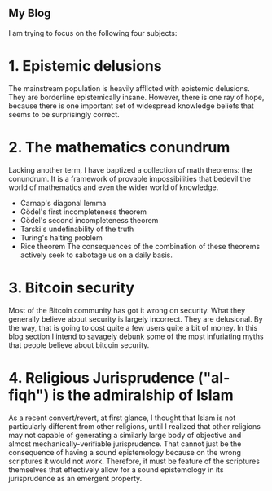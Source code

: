 My Blog
-

I am trying to focus on the following four subjects:

# 1. Epistemic delusions

The mainstream population is heavily afflicted with epistemic delusions. They are borderline epistemically insane.
However, there is one ray of hope, because there is one important set of widespread knowledge beliefs that seems to be surprisingly correct.

# 2. The mathematics conundrum

Lacking another term, I have baptized a collection of math theorems: the conundrum.
It is a framework of provable impossibilities that bedevil the world of mathematics and even the wider world of knowledge.
* Carnap's diagonal lemma
* Gödel's first incompleteness theorem
* Gödel's second incompleteness theorem
* Tarski's undefinability of the truth
* Turing's halting problem
* Rice theorem
The consequences of the combination of these theorems actively seek to sabotage us on a daily basis.

# 3. Bitcoin security

Most of the Bitcoin community has got it wrong on security.
What they generally believe about security is largely incorrect.
They are delusional.
By the way, that is going to cost quite a few users quite a bit of money.
In this blog section I intend to savagely debunk some of the most infuriating myths that people believe about bitcoin security.

# 4. Religious Jurisprudence ("al-fiqh") is the admiralship of Islam

As a recent convert/revert, at first glance, I thought that Islam is not particularly different from other religions,
until I realized that other religions may not capable of generating a similarly large body of objective and almost mechanically-verifiable jurisprudence.
That cannot just be the consequence of having a sound epistemology because on the wrong scriptures it would not work.
Therefore, it must be feature of the scriptures themselves that effectively allow for a sound epistemology in its jurisprudence as an emergent property.

